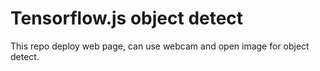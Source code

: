 # Tensorflow.js object detect
This repo deploy web page, can use webcam and open image for object detect.
 

